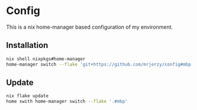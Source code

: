 # Config

This is a nix home-manager based configuration of my environment.

## Installation

```bash
nix shell nixpkgs#home-manager
home-manager switch --flake 'git+https://github.com/mrjerzy/config#mbp'
```

## Update

```bash
nix flake update
home swith home-manager switch --flake '.#mbp'
```
